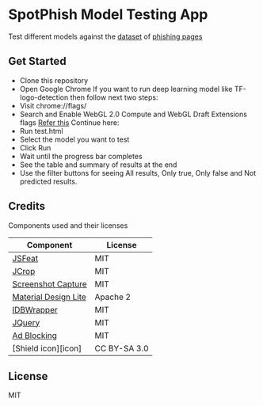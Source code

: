 # SpotPhish Model Testing App
Test different models against the [dataset](load-dataset.json) of [phishing pages](test-data)

## Get Started
- Clone this repository
- Open Google Chrome
If you want to run deep learning model like TF-logo-detection then follow next two steps:
- Visit chrome://flags/
- Search and Enable WebGL 2.0 Compute and WebGL Draft Extensions flags [Refer this](install.gif)
Continue here:
- Run test.html
- Select the model you want to test
- Click Run
- Wait until the progress bar completes
- See the table and summary of results at the end
- Use the filter buttons for seeing All results, Only true, Only false and Not predicted results.



## Credits

Components used and their licenses

|Component  |License    |
| --------- | --------- |
| [JSFeat](https://github.com/inspirit/jsfeat) | MIT |
| [JCrop](https://github.com/tapmodo/Jcrop) | MIT |
| [Screenshot Capture](https://github.com/simov/screenshot-capture) | MIT |
| [Material Design Lite](https://github.com/google/material-design-lite) | Apache 2 |
| [IDBWrapper](https://github.com/jensarps/IDBWrapper) | MIT |
| [JQuery](https://jquery.com) | MIT |
| [Ad Blocking](https://github.com/citp/ad-blocking) | MIT |
| [Shield icon][icon] | CC BY-SA 3.0 |

## License

MIT




